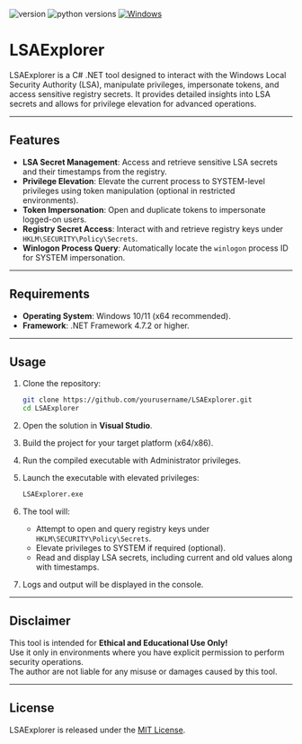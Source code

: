 ![version](https://img.shields.io/badge/version-1.0-blue)
![python versions](https://img.shields.io/badge/.NET->=4.7.2-blue)
[![Windows](https://img.shields.io/badge/os-windows-yellow)](https://github.com/scito/extract_otp_secrets/releases/latest)
# LSAExplorer

LSAExplorer is a C# .NET tool designed to interact with the Windows Local Security Authority (LSA), manipulate privileges, impersonate tokens, and access sensitive registry secrets. It provides detailed insights into LSA secrets and allows for privilege elevation for advanced operations.

---

## Features

- **LSA Secret Management**: Access and retrieve sensitive LSA secrets and their timestamps from the registry.
- **Privilege Elevation**: Elevate the current process to SYSTEM-level privileges using token manipulation (optional in restricted environments).
- **Token Impersonation**: Open and duplicate tokens to impersonate logged-on users.
- **Registry Secret Access**: Interact with and retrieve registry keys under `HKLM\SECURITY\Policy\Secrets`.
- **Winlogon Process Query**: Automatically locate the `winlogon` process ID for SYSTEM impersonation.

---

## Requirements

- **Operating System**: Windows 10/11 (x64 recommended).
- **Framework**: .NET Framework 4.7.2 or higher.

---

## Usage

1. Clone the repository:
   ```bash
   git clone https://github.com/yourusername/LSAExplorer.git
   cd LSAExplorer
   ```

2. Open the solution in **Visual Studio**.

3. Build the project for your target platform (x64/x86).

4. Run the compiled executable with Administrator privileges.

5. Launch the executable with elevated privileges:
   ```bash
   LSAExplorer.exe
   ```

6. The tool will:
   - Attempt to open and query registry keys under `HKLM\SECURITY\Policy\Secrets`.
   - Elevate privileges to SYSTEM if required (optional).
   - Read and display LSA secrets, including current and old values along with timestamps.

7. Logs and output will be displayed in the console.

---

## Disclaimer

This tool is intended for **Ethical and Educational Use Only!**<br> Use it only in environments where you have explicit permission to perform security operations.<br> The author are not liable for any misuse or damages caused by this tool.

---

## License

LSAExplorer is released under the [MIT License](LICENSE).
